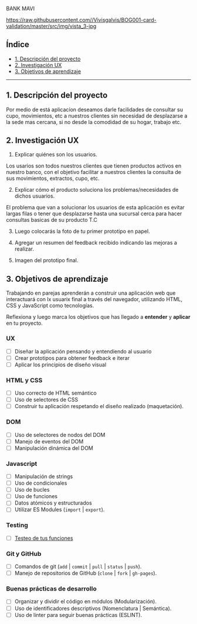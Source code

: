 BANK MAVI

https://raw.githubusercontent.com//Vivisgalvis/BOG001-card-validation/master/src/img/vista_3-jpg

## Índice

* [1. Descripción del proyecto](#1-Descripción-del-proyecto)
* [2. Investigación UX](#2-Inventigación-UX)
* [3. Objetivos de aprendizaje](#3-objetivos-de-aprendizaje)

***

## 1. Descripción del proyecto

Por medio de está aplicacíon deseamos darle facilidades de consultar su cupo, movimientos, etc a nuestros clientes sin necesidad de desplazarse a la sede mas cercana, si no desde la comodidad de su hogar, trabajo etc.

## 2. Investigación UX

1. Explicar quiénes son los usuarios.

  Los usarios son todos nuestros clientes que tienen productos activos en nuestro banco, con el objetivo facilitar a nuestros clientes la consulta de sus movimientos, extractos, cupo, etc.

2. Explicar cómo el producto soluciona los problemas/necesidades de dichos
  usuarios.

  El problema que van a solucionar los usuarios de esta aplicación es evitar largas filas o tener que desplazarse hasta una sucursal cerca para hacer consultas basicas de su producto T.C

  3. Luego colocarás la foto de tu primer prototipo en papel.

  4. Agregar un resumen del feedback recibido indicando las mejoras a realizar.
  5. Imagen del prototipo final.

## 3. Objetivos de aprendizaje

Trabajando en parejas aprenderán a construir una aplicación web que interactuará
con lx usuarix final a través del navegador, utilizando HTML, CSS y JavaScript
como tecnologías.

Reflexiona y luego marca los objetivos que has llegado a **entender** y
**aplicar** en tu proyecto.

### UX

* [ ] Diseñar la aplicación pensando y entendiendo al usuario
* [ ] Crear prototipos para obtener feedback e iterar
* [ ] Aplicar los principios de diseño visual

### HTML y CSS

* [ ] Uso correcto de HTML semántico
* [ ] Uso de selectores de CSS
* [ ] Construir tu aplicación respetando el diseño realizado (maquetación).

### DOM

* [ ] Uso de selectores de nodos del DOM
* [ ] Manejo de eventos del DOM
* [ ] Manipulación dinámica del DOM

### Javascript

* [ ] Manipulación de strings
* [ ] Uso de condicionales
* [ ] Uso de bucles
* [ ] Uso de funciones
* [ ] Datos atómicos y estructurados
* [ ] Utilizar ES Modules (`import` | `export`).

### Testing

* [ ] [Testeo de tus funciones](https://jestjs.io/docs/es-ES/getting-started)

### Git y GitHub

* [ ] Comandos de git (`add` | `commit` | `pull` | `status` | `push`).
* [ ] Manejo de repositorios de GitHub (`clone` | `fork` | `gh-pages`).

### Buenas prácticas de desarrollo

* [ ] Organizar y dividir el código en módulos (Modularización).
* [ ] Uso de identificadores descriptivos (Nomenclatura | Semántica).
* [ ] Uso de linter para seguir buenas prácticas (ESLINT).
